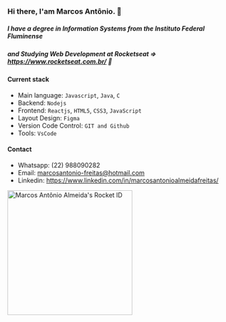 ### Hi there, I'am Marcos Antônio. 👋

##### I have a degree in Information Systems from the Instituto Federal Fluminense 
##### and Studying Web Development at Rocketseat => https://www.rocketseat.com.br/ 🚀

#### Current stack
- Main language: `Javascript`, `Java`, `C`
- Backend: `Nodejs`
- Frontend: `Reactjs`, `HTML5`, `CSS3`, `JavaScript`
- Layout Design: `Figma`
- Version Code Control: `GIT and Github`
- Tools: `VsCode`

#### Contact
- Whatsapp: (22) 988090282
- Email: marcosantonio-freitas@hotmail.com
- Linkedin: https://www.linkedin.com/in/marcosantonioalmeidafreitas/


<a href="https://app.rocketseat.com.br/me/marcos-antonio-03954"><img src="https://app.rocketseat.com.br/api/rocketid/share?slug=marcos-antonio-03954&type=card" width="280" alt="Marcos Antônio Almeida's Rocket ID"/></a>
